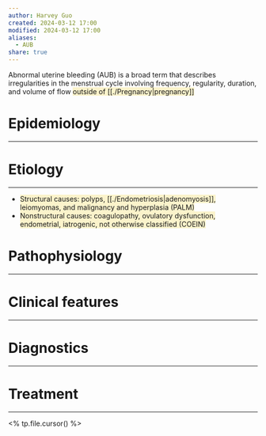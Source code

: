 ```yaml
---
author: Harvey Guo
created: 2024-03-12 17:00
modified: 2024-03-12 17:00
aliases:
  - AUB
share: true
---
```

Abnormal uterine bleeding (AUB) is a broad term that describes irregularities in the menstrual cycle involving frequency, regularity, duration, and volume of flow <span style="background:rgba(240, 200, 0, 0.2)">outside of [[./Pregnancy|pregnancy]]</span>
# Epidemiology
---


# Etiology
---
- <span style="background:rgba(240, 200, 0, 0.2)">Structural causes: polyps, [[./Endometriosis|adenomyosis]], leiomyomas, and malignancy and hyperplasia (PALM)</span>
- <span style="background:rgba(240, 200, 0, 0.2)">Nonstructural causes: coagulopathy, ovulatory dysfunction, endometrial, iatrogenic, not otherwise classified (COEIN)</span>

# Pathophysiology
---


# Clinical features
---


# Diagnostics
---


# Treatment
---
<% tp.file.cursor() %>
